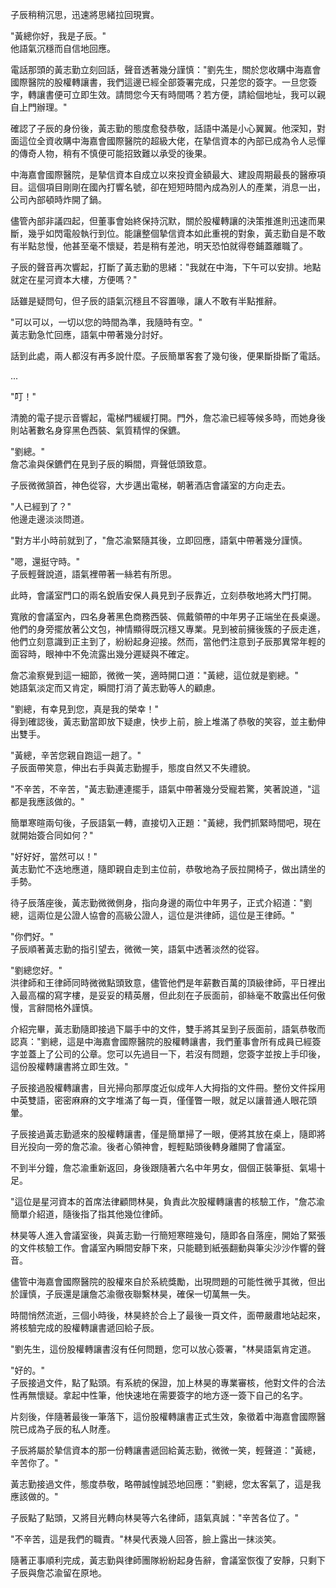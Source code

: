 子辰稍稍沉思，迅速將思緒拉回現實。

"黃總你好，我是子辰。"  
他語氣沉穩而自信地回應。

電話那頭的黃志勤立刻回話，聲音透著幾分謹慎："劉先生，關於您收購中海嘉會國際醫院的股權轉讓書，我們這邊已經全部簽署完成，只差您的簽字。一旦您簽字，轉讓書便可立即生效。請問您今天有時間嗎？若方便，請給個地址，我可以親自上門辦理。"

確認了子辰的身份後，黃志勤的態度愈發恭敬，話語中滿是小心翼翼。他深知，對面這位全資收購中海嘉會國際醫院的超級大佬，在摯信資本的內部已成為令人忌憚的傳奇人物，稍有不慎便可能招致難以承受的後果。

中海嘉會國際醫院，是摯信資本自成立以來投資金額最大、建設周期最長的醫療項目。這個項目剛剛在國內打響名號，卻在短短時間內成為別人的產業，消息一出，公司內部頓時炸開了鍋。

儘管內部非議四起，但董事會始終保持沉默，關於股權轉讓的決策推進則迅速而果斷，幾乎如閃電般執行到位。能讓整個摯信資本如此重視的對象，黃志勤自是不敢有半點怠慢，他甚至毫不懷疑，若是稍有差池，明天恐怕就得卷鋪蓋離職了。

子辰的聲音再次響起，打斷了黃志勤的思緒："我就在中海，下午可以安排。地點就定在星河資本大樓，方便嗎？"

話雖是疑問句，但子辰的語氣沉穩且不容置喙，讓人不敢有半點推辭。

"可以可以，一切以您的時間為準，我隨時有空。"  
黃志勤急忙回應，語氣中帶著幾分討好。

話到此處，兩人都沒有再多說什麼。子辰簡單客套了幾句後，便果斷掛斷了電話。

...

"叮！"  

清脆的電子提示音響起，電梯門緩緩打開。門外，詹芯渝已經等候多時，而她身後則站著數名身穿黑色西裝、氣質精悍的保鑣。

"劉總。"  
詹芯渝與保鑣們在見到子辰的瞬間，齊聲低頭致意。

子辰微微頷首，神色從容，大步邁出電梯，朝著酒店會議室的方向走去。

"人已經到了？"  
他邊走邊淡淡問道。

"對方半小時前就到了，"詹芯渝緊隨其後，立即回應，語氣中帶著幾分謹慎。

"嗯，還挺守時。"  
子辰輕聲說道，語氣裡帶著一絲若有所思。

此時，會議室門口的兩名銳盾安保人員見到子辰靠近，立刻恭敬地將大門打開。

寬敞的會議室內，四名身著黑色商務西裝、佩戴領帶的中年男子正端坐在長桌邊。他們的身旁擺放著公文包，神情顯得既沉穩又專業。見到被前擁後簇的子辰走進，他們立刻意識到正主到了，紛紛起身迎接。然而，當他們注意到子辰那異常年輕的面容時，眼神中不免流露出幾分遲疑與不確定。

詹芯渝察覺到這一細節，微微一笑，適時開口道："黃總，這位就是劉總。"  
她語氣淡定而又肯定，瞬間打消了黃志勤等人的顧慮。

"劉總，有幸見到您，真是我的榮幸！"  
得到確認後，黃志勤當即放下疑慮，快步上前，臉上堆滿了恭敬的笑容，並主動伸出雙手。

"黃總，辛苦您親自跑這一趟了。"  
子辰面帶笑意，伸出右手與黃志勤握手，態度自然又不失禮貌。

"不辛苦，不辛苦，"黃志勤連連擺手，語氣中帶著幾分受寵若驚，笑著說道，"這都是我應該做的。"

簡單寒暄兩句後，子辰語氣一轉，直接切入正題："黃總，我們抓緊時間吧，現在就開始簽合同如何？"

"好好好，當然可以！"  
黃志勤忙不迭地應道，隨即親自走到主位前，恭敬地為子辰拉開椅子，做出請坐的手勢。

待子辰落座後，黃志勤微微側身，指向身邊的兩位中年男子，正式介紹道："劉總，這兩位是公證人協會的高級公證人，這位是洪律師，這位是王律師。"  

"你們好。"  
子辰順著黃志勤的指引望去，微微一笑，語氣中透著淡然的從容。

"劉總您好。"  
洪律師和王律師同時微微點頭致意，儘管他們是年薪數百萬的頂級律師，平日裡出入最高檔的寫字樓，是妥妥的精英層，但此刻在子辰面前，卻絲毫不敢露出任何傲慢，言辭間格外謹慎。

介紹完畢，黃志勤隨即接過下屬手中的文件，雙手將其呈到子辰面前，語氣恭敬而認真："劉總，這是中海嘉會國際醫院的股權轉讓書，我們董事會所有成員已經簽字並蓋上了公司的公章。您可以先過目一下，若沒有問題，您簽字並按上手印後，這份股權轉讓書將立即生效。"

子辰接過股權轉讓書，目光掃向那厚度近似成年人大拇指的文件冊。整份文件採用中英雙語，密密麻麻的文字堆滿了每一頁，僅僅瞥一眼，就足以讓普通人眼花頭暈。  

子辰接過黃志勤遞來的股權轉讓書，僅是簡單掃了一眼，便將其放在桌上，隨即將目光投向一旁的詹芯渝。後者心領神會，輕輕點頭後轉身離開了會議室。  

不到半分鐘，詹芯渝重新返回，身後跟隨著六名中年男女，個個正裝筆挺、氣場十足。  

"這位是星河資本的首席法律顧問林昊，負責此次股權轉讓書的核驗工作，"詹芯渝簡單介紹道，隨後指了指其他幾位律師。

林昊等人進入會議室後，與黃志勤一行簡短寒暄幾句，隨即各自落座，開始了緊張的文件核驗工作。會議室內瞬間安靜下來，只能聽到紙張翻動與筆尖沙沙作響的聲音。  

儘管中海嘉會國際醫院的股權來自於系統獎勵，出現問題的可能性微乎其微，但出於謹慎，子辰還是讓詹芯渝徹夜聯繫林昊，確保一切萬無一失。  

時間悄然流逝，三個小時後，林昊終於合上了最後一頁文件，面帶嚴肅地站起來，將核驗完成的股權轉讓書遞回給子辰。  

"劉先生，這份股權轉讓書沒有任何問題，您可以放心簽署，"林昊語氣肯定道。

"好的。"  
子辰接過文件，點了點頭。有系統的保證，加上林昊的專業審核，他對文件的合法性再無懷疑。拿起中性筆，他快速地在需要簽字的地方逐一簽下自己的名字。

片刻後，伴隨著最後一筆落下，這份股權轉讓書正式生效，象徵着中海嘉會國際醫院已成為子辰的私人財產。  

子辰將屬於摯信資本的那一份轉讓書遞回給黃志勤，微微一笑，輕聲道："黃總，辛苦你了。"  

黃志勤接過文件，態度恭敬，略帶誠惶誠恐地回應："劉總，您太客氣了，這是我應該做的。"  

子辰點了點頭，又將目光轉向林昊等六名律師，語氣真誠："辛苦各位了。"  

"不辛苦，這是我們的職責。"林昊代表幾人回答，臉上露出一抹淡笑。  

隨著正事順利完成，黃志勤與律師團隊紛紛起身告辭，會議室恢復了安靜，只剩下子辰與詹芯渝留在原地。